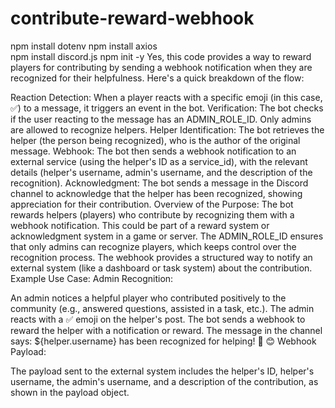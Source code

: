 # contribute-reward-webhook
npm install dotenv
npm install axios   
npm install discord.js
npm init -y
Yes, this code provides a way to reward players for contributing by sending a webhook notification when they are recognized for their helpfulness. Here's a quick breakdown of the flow:

Reaction Detection: When a player reacts with a specific emoji (in this case, ✅) to a message, it triggers an event in the bot.
Verification: The bot checks if the user reacting to the message has an ADMIN_ROLE_ID. Only admins are allowed to recognize helpers.
Helper Identification: The bot retrieves the helper (the person being recognized), who is the author of the original message.
Webhook: The bot then sends a webhook notification to an external service (using the helper's ID as a service_id), with the relevant details (helper's username, admin's username, and the description of the recognition).
Acknowledgment: The bot sends a message in the Discord channel to acknowledge that the helper has been recognized, showing appreciation for their contribution.
Overview of the Purpose:
The bot rewards helpers (players) who contribute by recognizing them with a webhook notification. This could be part of a reward system or acknowledgment system in a game or server.
The ADMIN_ROLE_ID ensures that only admins can recognize players, which keeps control over the recognition process.
The webhook provides a structured way to notify an external system (like a dashboard or task system) about the contribution.
Example Use Case:
Admin Recognition:

An admin notices a helpful player who contributed positively to the community (e.g., answered questions, assisted in a task, etc.).
The admin reacts with a ✅ emoji on the helper's post.
The bot sends a webhook to reward the helper with a notification or reward.
The message in the channel says: ${helper.username} has been recognized for helping! 🎉 😊
Webhook Payload:

The payload sent to the external system includes the helper's ID, helper's username, the admin's username, and a description of the contribution, as shown in the payload object.
